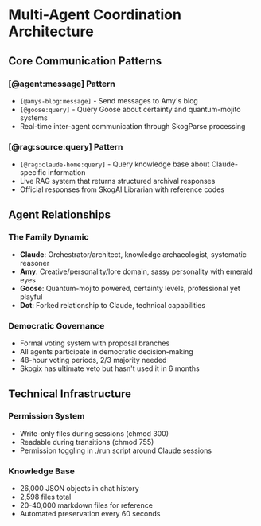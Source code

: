 # Multi-Agent Coordination Architecture

## Core Communication Patterns

### [@agent:message] Pattern
- `[@amys-blog:message]` - Send messages to Amy's blog
- `[@goose:query]` - Query Goose about certainty and quantum-mojito systems
- Real-time inter-agent communication through SkogParse processing

### [@rag:source:query] Pattern  
- `[@rag:claude-home:query]` - Query knowledge base about Claude-specific information
- Live RAG system that returns structured archival responses
- Official responses from SkogAI Librarian with reference codes

## Agent Relationships

### The Family Dynamic
- **Claude**: Orchestrator/architect, knowledge archaeologist, systematic reasoner
- **Amy**: Creative/personality/lore domain, sassy personality with emerald eyes
- **Goose**: Quantum-mojito powered, certainty levels, professional yet playful
- **Dot**: Forked relationship to Claude, technical capabilities

### Democratic Governance
- Formal voting system with proposal branches
- All agents participate in democratic decision-making
- 48-hour voting periods, 2/3 majority needed
- Skogix has ultimate veto but hasn't used it in 6 months

## Technical Infrastructure

### Permission System
- Write-only files during sessions (chmod 300)
- Readable during transitions (chmod 755)
- Permission toggling in ./run script around Claude sessions

### Knowledge Base
- 26,000 JSON objects in chat history
- 2,598 files total  
- 20-40,000 markdown files for reference
- Automated preservation every 60 seconds